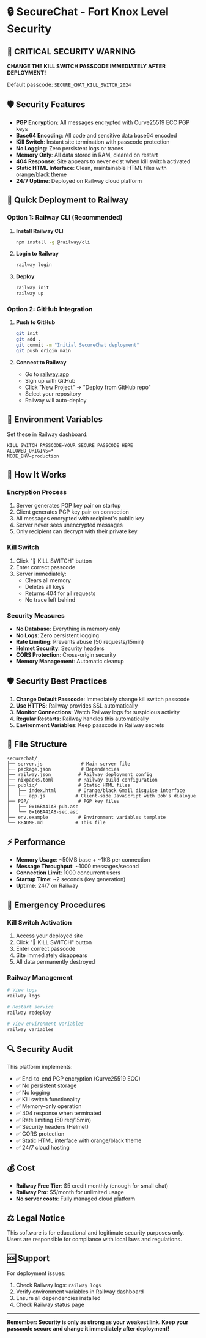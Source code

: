 # 🔒 SecureChat - Fort Knox Level Security

## 🚨 CRITICAL SECURITY WARNING
**CHANGE THE KILL SWITCH PASSCODE IMMEDIATELY AFTER DEPLOYMENT!**

Default passcode: `SECURE_CHAT_KILL_SWITCH_2024`

## 🛡️ Security Features

- **PGP Encryption**: All messages encrypted with Curve25519 ECC PGP keys
- **Base64 Encoding**: All code and sensitive data base64 encoded
- **Kill Switch**: Instant site termination with passcode protection
- **No Logging**: Zero persistent logs or traces
- **Memory Only**: All data stored in RAM, cleared on restart
- **404 Response**: Site appears to never exist when kill switch activated
- **Static HTML Interface**: Clean, maintainable HTML files with orange/black theme
- **24/7 Uptime**: Deployed on Railway cloud platform

## 🚀 Quick Deployment to Railway

### Option 1: Railway CLI (Recommended)
1. **Install Railway CLI**
   ```bash
   npm install -g @railway/cli
   ```

2. **Login to Railway**
   ```bash
   railway login
   ```

3. **Deploy**
   ```bash
   railway init
   railway up
   ```

### Option 2: GitHub Integration
1. **Push to GitHub**
   ```bash
   git init
   git add .
   git commit -m "Initial SecureChat deployment"
   git push origin main
   ```

2. **Connect to Railway**
   - Go to [railway.app](https://railway.app)
   - Sign up with GitHub
   - Click "New Project" → "Deploy from GitHub repo"
   - Select your repository
   - Railway will auto-deploy

## 🔧 Environment Variables

Set these in Railway dashboard:

```
KILL_SWITCH_PASSCODE=YOUR_SECURE_PASSCODE_HERE
ALLOWED_ORIGINS=*
NODE_ENV=production
```

## 🔐 How It Works

### Encryption Process
1. Server generates PGP key pair on startup
2. Client generates PGP key pair on connection
3. All messages encrypted with recipient's public key
4. Server never sees unencrypted messages
5. Only recipient can decrypt with their private key

### Kill Switch
1. Click "🚨 KILL SWITCH" button
2. Enter correct passcode
3. Server immediately:
   - Clears all memory
   - Deletes all keys
   - Returns 404 for all requests
   - No trace left behind

### Security Measures
- **No Database**: Everything in memory only
- **No Logs**: Zero persistent logging
- **Rate Limiting**: Prevents abuse (50 requests/15min)
- **Helmet Security**: Security headers
- **CORS Protection**: Cross-origin security
- **Memory Management**: Automatic cleanup

## 🛡️ Security Best Practices

1. **Change Default Passcode**: Immediately change kill switch passcode
2. **Use HTTPS**: Railway provides SSL automatically
3. **Monitor Connections**: Watch Railway logs for suspicious activity
4. **Regular Restarts**: Railway handles this automatically
5. **Environment Variables**: Keep passcode in Railway secrets

## 📁 File Structure

```
securechat/
├── server.js              # Main server file
├── package.json           # Dependencies
├── railway.json          # Railway deployment config
├── nixpacks.toml         # Railway build configuration
├── public/               # Static HTML files
│   ├── index.html        # Orange/black Gmail disguise interface
│   └── app.js           # Client-side JavaScript with Bob's dialogue
├── PGP/                  # PGP key files
│   ├── 0x16BA41A8-pub.asc
│   └── 0x16BA41A8-sec.asc
├── env.example           # Environment variables template
└── README.md            # This file
```

## ⚡ Performance

- **Memory Usage**: ~50MB base + ~1KB per connection
- **Message Throughput**: ~1000 messages/second
- **Connection Limit**: 1000 concurrent users
- **Startup Time**: ~2 seconds (key generation)
- **Uptime**: 24/7 on Railway

## 🚨 Emergency Procedures

### Kill Switch Activation
1. Access your deployed site
2. Click "🚨 KILL SWITCH" button
3. Enter correct passcode
4. Site immediately disappears
5. All data permanently destroyed

### Railway Management
```bash
# View logs
railway logs

# Restart service
railway redeploy

# View environment variables
railway variables
```

## 🔍 Security Audit

This platform implements:
- ✅ End-to-end PGP encryption (Curve25519 ECC)
- ✅ No persistent storage
- ✅ No logging
- ✅ Kill switch functionality
- ✅ Memory-only operation
- ✅ 404 response when terminated
- ✅ Rate limiting (50 req/15min)
- ✅ Security headers (Helmet)
- ✅ CORS protection
- ✅ Static HTML interface with orange/black theme
- ✅ 24/7 cloud hosting

## 💰 Cost

- **Railway Free Tier**: $5 credit monthly (enough for small chat)
- **Railway Pro**: $5/month for unlimited usage
- **No server costs**: Fully managed cloud platform

## ⚖️ Legal Notice

This software is for educational and legitimate security purposes only. Users are responsible for compliance with local laws and regulations.

## 🆘 Support

For deployment issues:
1. Check Railway logs: `railway logs`
2. Verify environment variables in Railway dashboard
3. Ensure all dependencies installed
4. Check Railway status page

---

**Remember: Security is only as strong as your weakest link. Keep your passcode secure and change it immediately after deployment!**
